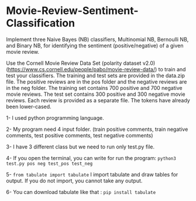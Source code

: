 # Movie-Review-Sentiment-Classification
Implement three Naive Bayes (NB) classifiers, Multinomial NB, Bernoulli NB, and Binary NB, for identifying the sentiment (positive/negative) of a given movie review.

Use the Cornell Movie Review Data Set (polarity dataset v2.0)(https://www.cs.cornell.edu/people/pabo/movie-review-data/) to train and test your classifiers.
The training and test sets are provided in the data.zip file. The positive reviews are in the pos
folder and the negative reviews are in the neg folder. The training set contains 700 positive and
700 negative movie reviews. The test set contains 300 positive and 300 negative movie reviews.
Each review is provided as a separate file. The tokens have already been lower-cased.


1- I used python programming language.

2- My program need 4 input folder. (train positive comments, train negative comments, test positive comments, test negative comments)

3- I have 3 different class but we need to run only test.py file.

4- If you open the terminal, you can write for run the program: `python3 test.py pos neg test_pos test_neg`

5- ```from tabulate import tabulate``` I import tabulate and draw tables for output. If you do not import, you cannot take any output. 

6- You can download tabulate like that : ```pip install tabulate```




